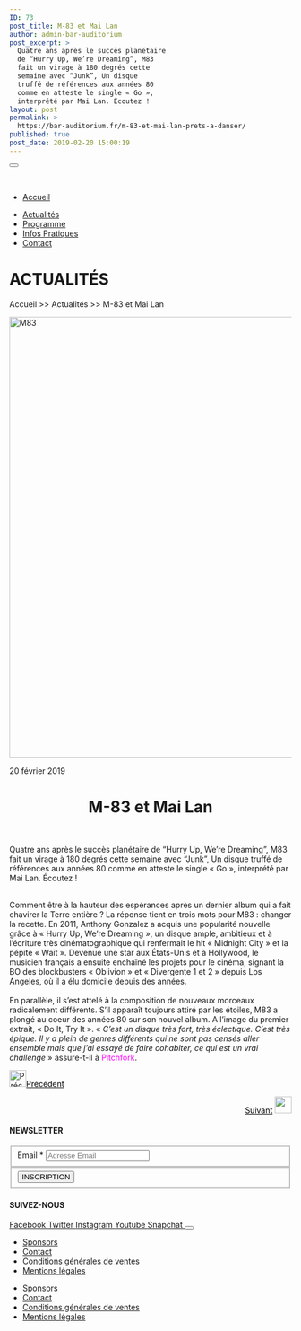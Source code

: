 ```yaml
---
ID: 73
post_title: M-83 et Mai Lan
author: admin-bar-auditorium
post_excerpt: >
  Quatre ans après le succès planétaire
  de “Hurry Up, We’re Dreaming”, M83
  fait un virage à 180 degrés cette
  semaine avec “Junk”, Un disque
  truffé de références aux années 80
  comme en atteste le single « Go »,
  interprété par Mai Lan. Écoutez !
layout: post
permalink: >
  https://bar-auditorium.fr/m-83-et-mai-lan-prets-a-danser/
published: true
post_date: 2019-02-20 15:00:19
---
```

<button id="elementor-menu-toggle"></button>
				<nav itemtype="http://schema.org/SiteNavigationElement" itemscope="itemscope" id="elementor-navigation" role="navigation" aria-label="Elementor Menu">				
				<ul id="elementor-navmenu"><li id="menu-item-67"><a href="https://bar-auditorium.fr/">Accueil</a></li>
<li id="menu-item-101"><a href="https://bar-auditorium.fr/actualites-bar-auditorium/">Actualités</a></li>
<li id="menu-item-241"><a href="https://bar-auditorium.fr/artistes/">Programme</a></li>
<li id="menu-item-17"><a href="https://bar-auditorium.fr/infos-pratiques/">Infos Pratiques</a></li>
<li id="menu-item-16"><a href="https://bar-auditorium.fr/contact/">Contact</a></li>
</ul>		
								</nav>
			<h1>ACTUALITÉS</h1>		
		<p>Accueil &gt;&gt; Actualités &gt;&gt; M-83 et Mai Lan</p>		
										<img width="1270" height="787" src="https://bar-auditorium.fr/wp-content/uploads/2019/02/partybanner.jpg" alt="M83" srcset="https://bar-auditorium.fr/wp-content/uploads/2019/02/partybanner.jpg 1270w, https://bar-auditorium.fr/wp-content/uploads/2019/02/partybanner-300x186.jpg 300w, https://bar-auditorium.fr/wp-content/uploads/2019/02/partybanner-768x476.jpg 768w, https://bar-auditorium.fr/wp-content/uploads/2019/02/partybanner-1024x635.jpg 1024w" sizes="(max-width: 1270px) 100vw, 1270px" />											
		<p>20 février 2019</p><h1 style="text-align: center;">M-83 et Mai Lan</h1>
<p> </p>
<p>Quatre ans après le succès planétaire de “Hurry Up, We’re Dreaming”, M83 fait un virage à 180 degrés cette semaine avec “Junk”, Un disque truffé de références aux années 80 comme en atteste le single « Go », interprété par Mai Lan. Écoutez !</p>
<p><br />Comment être à la hauteur des espérances après un dernier album qui a fait chavirer la Terre entière ? La réponse tient en trois mots pour M83 : changer la recette. En 2011, Anthony Gonzalez a acquis une popularité nouvelle grâce à « Hurry Up, We’re Dreaming », un disque ample, ambitieux et à l’écriture très cinématographique qui renfermait le hit « Midnight City » et la pépite « Wait ». Devenue une star aux États-Unis et à Hollywood, le musicien français a ensuite enchaîné les projets pour le cinéma, signant la BO des blockbusters « Oblivion » et « Divergente 1 et 2 » depuis Los Angeles, où il a élu domicile depuis des années. <br /><br />En parallèle, il s’est attelé à la composition de nouveaux morceaux radicalement différents. S’il apparaît toujours attiré par les étoiles, M83 a plongé au coeur des années 80 sur son nouvel album. A l’image du premier extrait, « Do It, Try It ». « <i>C’est un disque très fort, très éclectique. C’est très épique. Il y a plein de genres différents qui ne sont pas censés aller ensemble mais que j’ai essayé de faire cohabiter, ce qui est un vrai challenge</i> » assure-t-il à <a style="color: #ff00ff;" target="_blank" rel="noopener noreferrer">Pitchfork</a>.</p><p style="text-align: left;"><a href="https://bar-auditorium.fr/halsey-bad-at-love/"><img src="https://bar-auditorium.fr/wp-content/uploads/2019/02/group-2-1.png" alt="Précédent" width="30" height="30" /></a><a style="color: #000000;" href="https://bar-auditorium.fr/halsey-bad-at-love/">Précédent</a></p><p style="text-align: right;"><a style="color: #000000;" href="https://bar-auditorium.fr/royksopp-en-selle/">Suivant</a> <a href="https://bar-auditorium.fr/royksopp-en-selle/"><img src="https://bar-auditorium.fr/wp-content/uploads/2019/02/group-2.png" alt="" width="30" height="30" /></a></p>		
			<h4>NEWSLETTER</h4>		
			<form action="https://bar-auditorium.fr/wp-admin/admin-post.php" method="post" name="content-form-d924730" id="content-form-d924730"><input type="hidden" id="_wpnonce_newsletter" name="_wpnonce_newsletter" value="29c4ebd958" /><input type="hidden" name="_wp_http_referer" value="/wp-admin/admin-ajax.php" /><input type="hidden" name="action" value="content_form_submit" /><input type="hidden" name="form-type" value="newsletter" /><input type="hidden" name="form-builder" value="elementor" /><input type="hidden" name="post-id" value="73" /><input type="hidden" name="form-id" value="d924730" />
        <fieldset>
            <label for="data[d924730][email]"
				>
				Email *            </label>
			                    <input type="text" name="data[d924730][email]" id="data[d924730][email]"
						required="required"  placeholder="Adresse Email">
					        </fieldset>
		        <fieldset>
            <button type="submit" name="submit" value="submit-newsletter-d924730">
	            INSCRIPTION                            </button>
        </fieldset>
		</form>		
			<h4>SUIVEZ-NOUS</h4>		
							<a href="" target="_blank" rel="noopener noreferrer">
					Facebook
				</a>
							<a href="" target="_blank" rel="noopener noreferrer">
					Twitter
				</a>
							<a href="" target="_blank" rel="noopener noreferrer">
					Instagram
				</a>
							<a href="" target="_blank" rel="noopener noreferrer">
					Youtube
				</a>
							<a href="" target="_blank" rel="noopener noreferrer">
					Snapchat
				</a>
						<button id="elementor-menu-toggle"></button>
				<nav itemtype="http://schema.org/SiteNavigationElement" itemscope="itemscope" id="elementor-navigation" role="navigation" aria-label="Elementor Menu">				
				<ul id="elementor-navmenu"><li id="menu-item-104"><a href="https://bar-auditorium.fr/sponsors/">Sponsors</a></li>
<li id="menu-item-105"><a href="https://bar-auditorium.fr/contact/">Contact</a></li>
<li id="menu-item-103"><a href="https://bar-auditorium.fr/conditions-generales-de-ventes/">Conditions générales de ventes</a></li>
<li id="menu-item-102"><a href="https://bar-auditorium.fr/mentions-legales/">Mentions légales</a></li>
</ul>		
								</nav>
		<nav itemtype="http://schema.org/SiteNavigationElement" itemscope="itemscope" id="cbp-hsmenu-wrapper">
				<ul id="mega-menu"><li><a href="https://bar-auditorium.fr/sponsors/">Sponsors</a></li>
<li><a href="https://bar-auditorium.fr/contact/">Contact</a></li>
<li><a href="https://bar-auditorium.fr/conditions-generales-de-ventes/">Conditions générales de ventes</a></li>
<li><a href="https://bar-auditorium.fr/mentions-legales/">Mentions légales</a></li>
</ul>			
		</nav>
